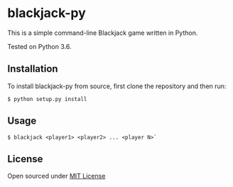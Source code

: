 # blackjack-py
This is a simple command-line Blackjack game written in Python.  

Tested on Python 3.6.

## Installation
To install blackjack-py from source, first clone the repository and then run:
```
$ python setup.py install
```

## Usage
```
$ blackjack <player1> <player2> ... <player N>`
```

## License
Open sourced under [MIT License](LICENSE)

